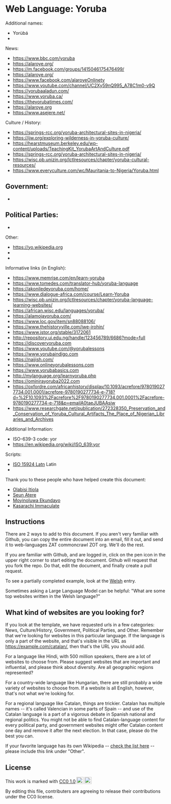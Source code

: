 # Web Language: Yoruba

Additional names:
- Yorùbá
- 

News:
- https://www.bbc.com/yoruba
- https://alaroye.org/
- https://m.facebook.com/groups/1415046175476499/
- https://alaroye.org/
- https://www.facebook.com/alaroyeOnlinetv
- https://www.youtube.com/channel/UC2Xy59nQ995_A78C1m0-v9Q
- https://yorubaaladun.com/
- https://www.yoruba.ca/
- https://theyorubatimes.com/
- https://alaroye.org
- https://www.asejere.net/

Culture / History:
- https://springs-rcc.org/yoruba-architectural-sites-in-nigeria/
- https://ijw.org/exploring-wilderness-in-yoruba-culture/
- https://hearstmuseum.berkeley.edu/wp-content/uploads/TeachingKit_YorubaArtAndCulture.pdf
- https://springs-rcc.org/yoruba-architectural-sites-in-nigeria/
- https://wisc.pb.unizin.org/lctlresources/chapter/yoruba-cultural-resources/
- https://www.everyculture.com/wc/Mauritania-to-Nigeria/Yoruba.html


Government:
- 
- 

Political Parties:
- 
- 

Other:
- https://yo.wikipedia.org
- 
- 

Informative links (in English):
- https://www.memrise.com/en/learn-yoruba
- https://www.tomedes.com/translator-hub/yoruba-language
- https://akoniledeyoruba.com/home/
- https://www.dialogue-africa.com/course/Learn-Yoruba
- https://wisc.pb.unizin.org/lctlresources/chapter/yoruba-language-learning-websites/
- https://african.wisc.edu/languages/yoruba/
- https://alamojayoruba.com/
- https://www.loc.gov/item/sn88088106/
- https://www.thehistoryville.com/iwe-irohin/
- https://www.jstor.org/stable/3172061
- http://repository.ui.edu.ng/handle/123456789/6686?mode=full
- https://discoveryoruba.com
- https://www.youtube.com/@yorubalessons
- https://www.yorubaindigo.com
- https://naijish.com/
- https://www.onlineyorubalessons.com
- https://www.yorubabasics.com
- http://mylanguage.org/learnyoruba.php
- https://ominirayoruba2022.com
- https://oxfordre.com/africanhistory/display/10.1093/acrefore/9780190277734.001.0001/acrefore-9780190277734-e-718?d=%2F10.1093%2Facrefore%2F9780190277734.001.0001%2Facrefore-9780190277734-e-718&p=emailA0taeJUBAAsjw
- https://www.researchgate.net/publication/272328350_Preservation_and_Conservation_of_Yoruba_Cultural_Artifacts_The_Place_of_Nigerian_Libraries_and_Archives


Additional Information:
- ISO-639-3 code: yor
- https://en.wikipedia.org/wiki/ISO_639:yor


Scripts:
- <a href="https://en.wikipedia.org/wiki/ISO_15924">ISO 15924 Latn</a> Latin
- 

Thank you to these people who have helped create this document:
- [Olabisi Itiola](itiolaolabisi@gmail.com)
- [Seun Atere](atereseunruth01@gmail.com)
- [Moyinoluwa Ekundayo](ekundayomoyinoluwa@gmail.com)
- [Kasarachi Immaculate](ogbonnaimmaculate4@gmail.com)

## Instructions

There are 2 ways to add to this document. If you aren't very familiar
with Github, you can copy the entire document into an email, fill it
out, and send it to web-languages ZAT commoncrawl ZOT org. We'll do the rest.

If you are familiar with Github, and are logged in, click on the pen
icon in the upper right corner to start editing the document.
Github will request that you fork the repo. Do that, edit the
document, and finally create a pull request.

To see a partially completed example, look at the
[Welsh](../living/welsh.md) entry.

Sometimes asking a Large Language Model can be helpful: "What are some
top websites written in the Welsh language?"

## What kind of websites are you looking for?

If you look at the template, we have requested urls in a few
categories: News, Culture/History, Government, Political Parties, and
Other. Remember that we're looking for websites in this particular
language. If the language is only a part of the website, and that's
visible in the URL as https://example.com/catalan/, then that's the
URL you should add.

For a language like Hindi, with 500 million speakers, there are a lot
of websites to choose from. Please suggest websites that are important
and influential, and please think about diversity. Are all geographic
regions represented?

For a country-wide language like Hungarian, there are still probably a
wide variety of websites to choose from. If a website is all English,
however, that's not what we're looking for.

For a regional language like Catalan, things are trickier. Catalan has
multiple names -- it's called Valencian in some parts of Spain -- and
use of the Catalan language is a part of a vigorous debate in Spanish
national and regional politics. You might not be able to find
Catalan-language content for every political party, and government
websites might offer Catalan content one day and remove it after
the next election. In that case, please do the best you can.

If your favorite language has its own Wikipedia -- [check the list here](https://en.wikipedia.org/wiki/List_of_Wikipedias) --
please include this link under "Other".

## License

<p xmlns:cc="http://creativecommons.org/ns#" >This work is marked with <a href="https://creativecommons.org/publicdomain/zero/1.0/?ref=chooser-v1" target="_blank" rel="license noopener noreferrer" style="display:inline-block;">CC0 1.0<img style="height:22px!important;margin-left:3px;vertical-align:text-bottom;" src="https://mirrors.creativecommons.org/presskit/icons/cc.svg?ref=chooser-v1" alt=""><img style="height:22px!important;margin-left:3px;vertical-align:text-bottom;" src="https://mirrors.creativecommons.org/presskit/icons/zero.svg?ref=chooser-v1" alt=""></a></p>

By editing this file, contributers are agreeing to release their contributions under the CC0 license.
